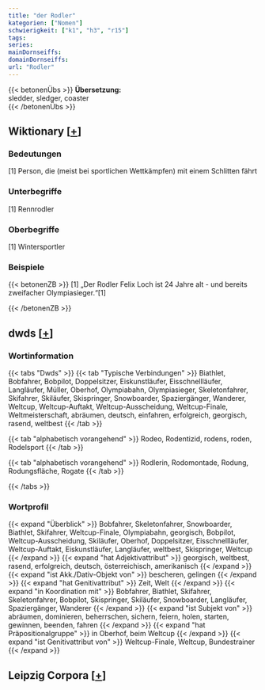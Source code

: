 ```yaml
---
title: "der Rodler"
kategorien: ["Nomen"]
schwierigkeit: ["k1", "h3", "r15"]
tags:
series:
mainDornseiffs:
domainDornseiffs:
url: "Rodler"
---
```


{{< betonenÜbs >}}
**Übersetzung:**  
sledder, sledger, coaster  
{{< /betonenÜbs >}}

## Wiktionary [[+](https://de.wiktionary.org/wiki/Rodler)]

### Bedeutungen
[1] Person, die (meist bei sportlichen Wettkämpfen) mit einem Schlitten fährt  

### Unterbegriffe
[1] Rennrodler  

### Oberbegriffe
[1] Wintersportler  

### Beispiele
{{< betonenZB >}}
[1] „Der Rodler Felix Loch ist 24 Jahre alt - und bereits zweifacher Olympiasieger.“[1]  

{{< /betonenZB >}}


## dwds [[+](https://www.dwds.de/wb/Rodler)]

### Wortinformation
{{< tabs "Dwds" >}}
{{< tab "Typische Verbindungen" >}}
Biathlet, Bobfahrer, Bobpilot, Doppelsitzer, Eiskunstläufer, Eisschnellläufer, Langläufer, Müller, Oberhof, Olympiabahn, Olympiasieger, Skeletonfahrer, Skifahrer, Skiläufer, Skispringer, Snowboarder, Spaziergänger, Wanderer, Weltcup, Weltcup-Auftakt, Weltcup-Ausscheidung, Weltcup-Finale, Weltmeisterschaft, abräumen, deutsch, einfahren, erfolgreich, georgisch, rasend, weltbest
{{< /tab >}}

{{< tab "alphabetisch vorangehend" >}}
Rodeo, Rodentizid, rodens, roden, Rodelsport
{{< /tab >}}

{{< tab "alphabetisch vorangehend" >}}
Rodlerin, Rodomontade, Rodung, Rodungsfläche, Rogate
{{< /tab >}}

{{< /tabs >}}

### Wortprofil
{{< expand "Überblick" >}} Bobfahrer, Skeletonfahrer, Snowboarder, Biathlet, Skifahrer, Weltcup-Finale, Olympiabahn, georgisch, Bobpilot, Weltcup-Ausscheidung, Skiläufer, Oberhof, Doppelsitzer, Eisschnellläufer, Weltcup-Auftakt, Eiskunstläufer, Langläufer, weltbest, Skispringer, Weltcup {{< /expand >}}
{{< expand "hat Adjektivattribut" >}} georgisch, weltbest, rasend, erfolgreich, deutsch, österreichisch, amerikanisch {{< /expand >}}
{{< expand "ist Akk./Dativ-Objekt von" >}} bescheren, gelingen {{< /expand >}}
{{< expand "hat Genitivattribut" >}} Zeit, Welt {{< /expand >}}
{{< expand "in Koordination mit" >}} Bobfahrer, Biathlet, Skifahrer, Skeletonfahrer, Bobpilot, Skispringer, Skiläufer, Snowboarder, Langläufer, Spaziergänger, Wanderer {{< /expand >}}
{{< expand "ist Subjekt von" >}} abräumen, dominieren, beherrschen, sichern, feiern, holen, starten, gewinnen, beenden, fahren {{< /expand >}}
{{< expand "hat Präpositionalgruppe" >}} in Oberhof, beim Weltcup {{< /expand >}}
{{< expand "ist Genitivattribut von" >}} Weltcup-Finale, Weltcup, Bundestrainer {{< /expand >}}

## Leipzig Corpora [[+](https://corpora.uni-leipzig.de/en/res?word=Rodler&corpusId=deu_newscrawl-public_2018)]

